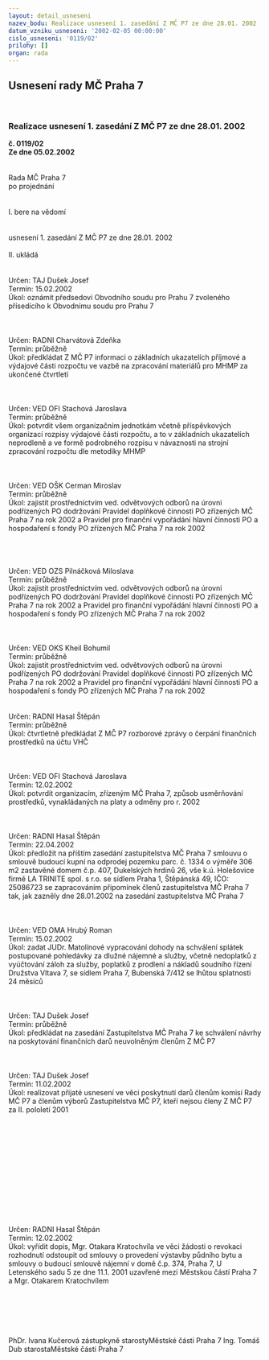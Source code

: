 ```yaml
---
layout: detail_usneseni
nazev_bodu: Realizace usnesení 1. zasedání Z MČ P7 ze dne 28.01. 2002
datum_vzniku_usneseni: '2002-02-05 00:00:00'
cislo_usneseni: '0119/02'
prilohy: []
organ: rada
---
```

<div id="ucUsn_pList" class="usn">
	<span><h2>Usnesení rady MČ Praha 7 </h2>
<br></span><div class="standBody">
<span><h3>Realizace usnesení 1. zasedání Z MČ P7 ze dne 28.01. 2002</h3></span><div class="center">
		<strong>č. 0119/02</strong><br>
	</div>
<div class="center">
		<strong>Ze dne 05.02.2002</strong><br><br>
	</div>
<br>Rada MČ Praha 7<br>po projednání<br><br><br>I.	bere na vědomí<br><br> <br>usnesení  1. zasedání Z MČ P7 ze dne 28.01. 2002<br><br>II.	ukládá <br><br> <br>Určen:	TAJ Dušek Josef<br>Termín: 15.02.2002<br>Úkol:	oznámit předsedovi Obvodního soudu pro Prahu 7 zvoleného přísedícího k Obvodnímu soudu pro Prahu 7<br> <br><br> <br>Určen:	RADNI Charvátová Zdeňka<br>Termín: průběžně<br>Úkol:	předkládat Z MČ P7 informaci o základních ukazatelích příjmové a výdajové části rozpočtu ve vazbě na zpracování materiálů pro MHMP za ukončené čtvrtletí<br> <br><br> <br>Určen:	VED OFI Stachová Jaroslava<br>Termín: průběžně<br>Úkol:	potvrdit všem organizačním jednotkám včetně příspěvkových organizací rozpisy výdajové části rozpočtu, a to v základních ukazatelích neprodleně a ve formě podrobného rozpisu v návaznosti na strojní zpracování rozpočtu dle metodiky MHMP<br> <br><br> <br>Určen:	VED OŠK Cerman Miroslav<br>Termín: průběžně<br>Úkol:	zajistit prostřednictvím ved. odvětvových odborů na úrovni podřízených PO dodržování Pravidel doplňkové činnosti PO zřízených MČ Praha 7 na rok 2002 a Pravidel pro finanční vypořádání hlavní činnosti PO a hospodaření s fondy PO zřízených MČ Praha 7 na rok 2002<br> <br><br><br> <br>Určen:	VED OZS Pilnáčková Miloslava<br>Termín: průběžně<br>Úkol:	zajistit prostřednictvím ved. odvětvových odborů na úrovni podřízených PO dodržování Pravidel doplňkové činnosti PO zřízených MČ Praha 7 na rok 2002 a Pravidel pro finanční vypořádání hlavní činnosti PO a hospodaření s fondy PO zřízených MČ Praha 7 na rok 2002<br> <br><br> <br>Určen:	VED OKS Kheil Bohumil<br>Termín: průběžně<br>Úkol:	zajistit prostřednictvím ved. odvětvových odborů na úrovni podřízených PO dodržování Pravidel doplňkové činnosti PO zřízených MČ Praha 7 na rok 2002 a Pravidel pro finanční vypořádání hlavní činnosti PO a hospodaření s fondy PO zřízených MČ Praha 7 na rok 2002<br> <br> <br>Určen:	RADNI Hasal Štěpán<br>Termín: průběžně<br>Úkol:	čtvrtletně předkládat Z MČ P7 rozborové zprávy o čerpání finančních prostředků na účtu VHČ<br> <br><br> <br>Určen:	VED OFI Stachová Jaroslava<br>Termín: 12.02.2002<br>Úkol:	potvrdit organizacím, zřízeným MČ Praha 7, způsob usměrňování prostředků, vynakládaných na platy a odměny pro r. 2002<br> <br><br> <br>Určen:	RADNI Hasal Štěpán<br>Termín: 22.04.2002<br>Úkol:	předložit na příštím zasedání zastupitelstva MČ Praha 7 smlouvu o smlouvě budoucí kupní na odprodej pozemku parc. č. 1334 o výměře 306 m2 zastavěné domem č.p. 407, Dukelských hrdinů 26, vše k.ú. Holešovice firmě  LA TRINITE spol. s  r.o. se sídlem Praha 1, Štěpánská 49, IČO: 25086723 se zapracováním připomínek členů zastupitelstva MČ Praha 7 tak, jak zazněly dne 28.01.2002 na zasedání zastupitelstva MČ Praha 7 <br> <br><br> <br>Určen:	VED OMA Hrubý Roman<br>Termín: 15.02.2002<br>Úkol:	zadat JUDr. Matolínové vypracování dohody na schválení splátek postupované pohledávky za dlužné nájemné a služby, včetně nedoplatků z vyúčtování  záloh za služby, poplatků z prodlení a nákladů soudního řízení Družstva Vltava 7, se sídlem Praha 7, Bubenská 7/412 se lhůtou splatnosti 24 měsíců <br> <br><br> <br>Určen:	TAJ Dušek Josef<br>Termín: průběžně<br>Úkol:	předkládat na zasedání Zastupitelstva MČ Praha 7 ke schválení návrhy na poskytování finančních darů neuvolněným členům Z MČ P7 <br> <br><br> <br>Určen:	TAJ Dušek Josef<br>Termín: 11.02.2002<br>Úkol:	realizovat přijaté usnesení ve věci poskytnutí darů členům komisí Rady MČ P7 a členům výborů Zastupitelstva MČ P7, kteří nejsou členy Z MČ P7 za II. pololetí 2001<br> <br><br><br><br><br><br><br><br><br><br><br><br> <br>Určen:	RADNI Hasal Štěpán<br>Termín: 12.02.2002<br>Úkol:	vyřídit dopis, Mgr. Otakara Kratochvíla ve věci žádosti o revokaci rozhodnutí odstoupit od smlouvy o provedení výstavby půdního bytu a smlouvy o budoucí smlouvě nájemní  v domě  č.p. 374, Praha 7, U Letenského sadu 5 ze dne 11.1. 2001 uzavřené mezi Městskou částí Praha 7 a Mgr. Otakarem Kratochvílem<br> <br><br><br><br> <br>	<br>PhDr. Ivana Kučerová zástupkyně starostyMěstské části Praha 7	Ing. Tomáš Dub starostaMěstské části Praha 7<br>	<br><br>
</div>
</div>
